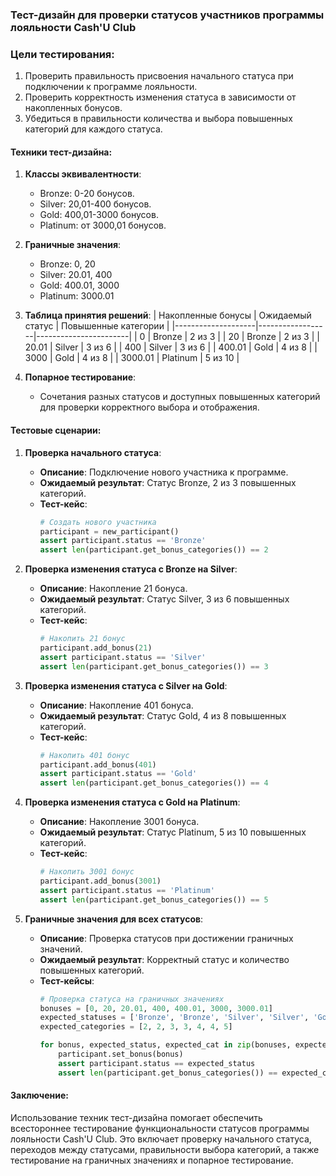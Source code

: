 ### Тест-дизайн для проверки статусов участников программы лояльности Cash'U Club

### Цели тестирования:
1. Проверить правильность присвоения начального статуса при подключении к программе лояльности.
2. Проверить корректность изменения статуса в зависимости от накопленных бонусов.
3. Убедиться в правильности количества и выбора повышенных категорий для каждого статуса.

#### Техники тест-дизайна:

1. **Классы эквивалентности**:
   - Bronze: 0-20 бонусов.
   - Silver: 20,01-400 бонусов.
   - Gold: 400,01-3000 бонусов.
   - Platinum: от 3000,01 бонусов.


2. **Граничные значения**:
   - Bronze: 0, 20
   - Silver: 20.01, 400
   - Gold: 400.01, 3000
   - Platinum: 3000.01

3. **Таблица принятия решений**:
   | Накопленные бонусы | Ожидаемый статус | Повышенные категории |
   |--------------------|------------------|-----------------------|
   | 0                  | Bronze           | 2 из 3                |
   | 20                 | Bronze           | 2 из 3                |
   | 20.01              | Silver           | 3 из 6                |
   | 400                | Silver           | 3 из 6                |
   | 400.01             | Gold             | 4 из 8                |
   | 3000               | Gold             | 4 из 8                |
   | 3000.01            | Platinum         | 5 из 10               |

4. **Попарное тестирование**:
   - Сочетания разных статусов и доступных повышенных категорий для проверки корректного выбора и отображения.

#### Тестовые сценарии:

1. **Проверка начального статуса**:
   - **Описание**: Подключение нового участника к программе.
   - **Ожидаемый результат**: Статус Bronze, 2 из 3 повышенных категорий.
   - **Тест-кейс**:
     ```python
     # Создать нового участника
     participant = new_participant()
     assert participant.status == 'Bronze'
     assert len(participant.get_bonus_categories()) == 2
     ```

2. **Проверка изменения статуса с Bronze на Silver**:
   - **Описание**: Накопление 21 бонуса.
   - **Ожидаемый результат**: Статус Silver, 3 из 6 повышенных категорий.
   - **Тест-кейс**:
     ```python
     # Накопить 21 бонус
     participant.add_bonus(21)
     assert participant.status == 'Silver'
     assert len(participant.get_bonus_categories()) == 3
     ```

3. **Проверка изменения статуса с Silver на Gold**:
   - **Описание**: Накопление 401 бонуса.
   - **Ожидаемый результат**: Статус Gold, 4 из 8 повышенных категорий.
   - **Тест-кейс**:
     ```python
     # Накопить 401 бонус
     participant.add_bonus(401)
     assert participant.status == 'Gold'
     assert len(participant.get_bonus_categories()) == 4
     ```

4. **Проверка изменения статуса с Gold на Platinum**:
   - **Описание**: Накопление 3001 бонуса.
   - **Ожидаемый результат**: Статус Platinum, 5 из 10 повышенных категорий.
   - **Тест-кейс**:
     ```python
     # Накопить 3001 бонус
     participant.add_bonus(3001)
     assert participant.status == 'Platinum'
     assert len(participant.get_bonus_categories()) == 5
     ```

5. **Граничные значения для всех статусов**:
   - **Описание**: Проверка статусов при достижении граничных значений.
   - **Ожидаемый результат**: Корректный статус и количество повышенных категорий.
   - **Тест-кейсы**:
     ```python
     # Проверка статуса на граничных значениях
     bonuses = [0, 20, 20.01, 400, 400.01, 3000, 3000.01]
     expected_statuses = ['Bronze', 'Bronze', 'Silver', 'Silver', 'Gold', 'Gold', 'Platinum']
     expected_categories = [2, 2, 3, 3, 4, 4, 5]

     for bonus, expected_status, expected_cat in zip(bonuses, expected_statuses, expected_categories):
         participant.set_bonus(bonus)
         assert participant.status == expected_status
         assert len(participant.get_bonus_categories()) == expected_cat
     ```

#### Заключение:
Использование техник тест-дизайна помогает обеспечить всестороннее тестирование функциональности статусов программы лояльности Cash'U Club. Это включает проверку начального статуса, переходов между статусами, правильности выбора категорий, а также тестирование на граничных значениях и попарное тестирование.

